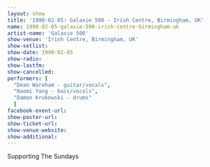 ```yaml
---
layout: show
title: '1990-02-05: Galaxie 500 - Irish Centre, Birmingham, UK'
name: 1990-02-05-galaxie-500-irish-centre-birmingham-uk
artist-name: 'Galaxie 500'
show-venue: 'Irish Centre, Birmingham, UK'
show-setlist: 
show-date: 1990-02-05
show-radio: 
show-lastfm: 
show-cancelled: 
performers: [
  "Dean Wareham - guitar/vocals",
  "Naomi Yang - bass/vocals",
  "Damon Krukowski - drums"
  ]
facebook-event-url: 
show-poster-url: 
show-ticket-url: 
show-venue-website: 
show-additional: 
---
```


Supporting The Sundays